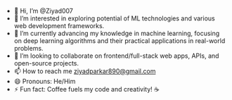 - 👋 Hi, I’m @Ziyad007
- 👀 I’m interested in exploring potential of ML technologies and various web development frameworks.
- 🌱 I’m currently advancing my knowledge in machine learning, focusing on deep learning algorithms and their practical applications in real-world problems.
- 💞️ I’m looking to collaborate on frontend/full-stack web apps, APIs, and open-source projects.
- 📫 How to reach me [ziyadparkar890@gmail.com](mailto:ziyadparkar890@gmail.com)  
- 😄 Pronouns:  He/Him  
- ⚡ Fun fact: Coffee fuels my code and creativity! ☕ 

<!---
Ziyad007/Ziyad007 is a ✨ special ✨ repository because its `README.md` (this file) appears on your GitHub profile.
You can click the Preview link to take a look at your changes.
--->
